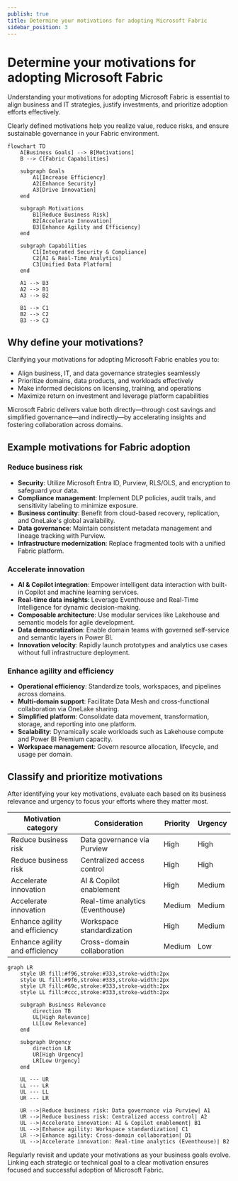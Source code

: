 ```yaml
---
publish: true
title: Determine your motivations for adopting Microsoft Fabric
sidebar_position: 3
---
```




# Determine your motivations for adopting Microsoft Fabric

Understanding your motivations for adopting Microsoft Fabric is essential to align business and IT strategies, justify investments, and prioritize adoption efforts effectively.

Clearly defined motivations help you realize value, reduce risks, and ensure sustainable governance in your Fabric environment.

```mermaid
flowchart TD
    A[Business Goals] --> B[Motivations]
    B --> C[Fabric Capabilities]

    subgraph Goals
        A1[Increase Efficiency]
        A2[Enhance Security]
        A3[Drive Innovation]
    end

    subgraph Motivations
        B1[Reduce Business Risk]
        B2[Accelerate Innovation]
        B3[Enhance Agility and Efficiency]
    end

    subgraph Capabilities
        C1[Integrated Security & Compliance]
        C2[AI & Real-Time Analytics]
        C3[Unified Data Platform]
    end

    A1 --> B3
    A2 --> B1
    A3 --> B2

    B1 --> C1
    B2 --> C2
    B3 --> C3
```

## Why define your motivations?

Clarifying your motivations for adopting Microsoft Fabric enables you to:

- Align business, IT, and data governance strategies seamlessly
- Prioritize domains, data products, and workloads effectively
- Make informed decisions on licensing, training, and operations
- Maximize return on investment and leverage platform capabilities

Microsoft Fabric delivers value both directly—through cost savings and simplified governance—and indirectly—by accelerating insights and fostering collaboration across domains.

## Example motivations for Fabric adoption

### Reduce business risk

- **Security**: Utilize Microsoft Entra ID, Purview, RLS/OLS, and encryption to safeguard your data.
- **Compliance management**: Implement DLP policies, audit trails, and sensitivity labeling to minimize exposure.
- **Business continuity**: Benefit from cloud-based recovery, replication, and OneLake's global availability.
- **Data governance**: Maintain consistent metadata management and lineage tracking with Purview.
- **Infrastructure modernization**: Replace fragmented tools with a unified Fabric platform.

### Accelerate innovation

- **AI & Copilot integration**: Empower intelligent data interaction with built-in Copilot and machine learning services.
- **Real-time data insights**: Leverage Eventhouse and Real-Time Intelligence for dynamic decision-making.
- **Composable architecture**: Use modular services like Lakehouse and semantic models for agile development.
- **Data democratization**: Enable domain teams with governed self-service and semantic layers in Power BI.
- **Innovation velocity**: Rapidly launch prototypes and analytics use cases without full infrastructure deployment.

### Enhance agility and efficiency

- **Operational efficiency**: Standardize tools, workspaces, and pipelines across domains.
- **Multi-domain support**: Facilitate Data Mesh and cross-functional collaboration via OneLake sharing.
- **Simplified platform**: Consolidate data movement, transformation, storage, and reporting into one platform.
- **Scalability**: Dynamically scale workloads such as Lakehouse compute and Power BI Premium capacity.
- **Workspace management**: Govern resource allocation, lifecycle, and usage per domain.

## Classify and prioritize motivations

After identifying your key motivations, evaluate each based on its business relevance and urgency to focus your efforts where they matter most.

| Motivation category            | Consideration                     | Priority | Urgency |
|-------------------------------|---------------------------------|----------|---------|
| Reduce business risk           | Data governance via Purview     | High     | High    |
| Reduce business risk           | Centralized access control      | High     | High    |
| Accelerate innovation          | AI & Copilot enablement         | High     | Medium  |
| Accelerate innovation          | Real-time analytics (Eventhouse)| Medium   | Medium  |
| Enhance agility and efficiency | Workspace standardization       | High     | Medium  |
| Enhance agility and efficiency | Cross-domain collaboration      | Medium   | Low     |

```mermaid
graph LR
    style UR fill:#f96,stroke:#333,stroke-width:2px
    style UL fill:#9f6,stroke:#333,stroke-width:2px
    style LR fill:#69c,stroke:#333,stroke-width:2px
    style LL fill:#ccc,stroke:#333,stroke-width:2px

    subgraph Business Relevance
        direction TB
        UL[High Relevance]
        LL[Low Relevance]
    end

    subgraph Urgency
        direction LR
        UR[High Urgency]
        LR[Low Urgency]
    end

    UL --- UR
    LL --- LR
    UL --- LL
    UR --- LR

    UR -->|Reduce business risk: Data governance via Purview| A1
    UR -->|Reduce business risk: Centralized access control| A2
    UL -->|Accelerate innovation: AI & Copilot enablement| B1
    UL -->|Enhance agility: Workspace standardization| C1
    LR -->|Enhance agility: Cross-domain collaboration| D1
    UL -->|Accelerate innovation: Real-time analytics (Eventhouse)| B2
```

Regularly revisit and update your motivations as your business goals evolve. Linking each strategic or technical goal to a clear motivation ensures focused and successful adoption of Microsoft Fabric.